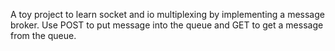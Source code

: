 A toy project to learn socket and io multiplexing by implementing a message broker.
Use POST to put message into the queue and GET to get a message from the queue.
